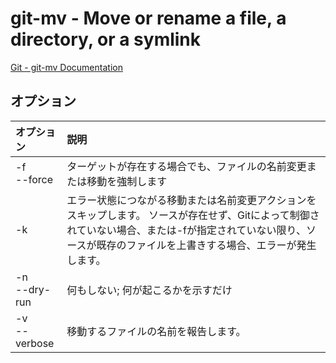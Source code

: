 # git-mv - Move or rename a file, a directory, or a symlink

[Git - git-mv Documentation](https://git-scm.com/docs/git-mv)

## オプション

|オプション|説明|
|:--|:--|
|-f<br>--force|ターゲットが存在する場合でも、ファイルの名前変更または移動を強制します|
|-k|エラー状態につながる移動または名前変更アクションをスキップします。 ソースが存在せず、Gitによって制御されていない場合、または-fが指定されていない限り、ソースが既存のファイルを上書きする場合、エラーが発生します。|
|-n<br>--dry-run|何もしない; 何が起こるかを示すだけ|
|-v<br>--verbose|移動するファイルの名前を報告します。|
